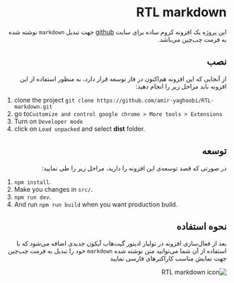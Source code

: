 <h1 id="rtl-markdown" dir="rtl">RTL markdown</h1>
<p dir="rtl">این پروژه یک افزونه کروم ساده برای سایت <a href="www.github.com">github</a> جهت تبدیل <code>markdown</code> نوشته شده به فرمت چب‌چین می‌باشد. </p>
<h2 id="-" dir="rtl">نصب</h2>
<p dir="rtl">از آنجایی که این افزونه هم‌اکنون در فاز توسعه قرار دارد، به منظور استفاده از این افزونه باید مراحل زیر را انجام دهید:</p>
<ol>
<li>clone the project <code>git clone https://github.com/amir-yaghoobi/RTL-markdown.git</code></li>
<li>go to<code>Customize and control google chrome &gt; More tools &gt; Extensions</code></li>
<li>Turn on <code>Developer mode</code></li>
  <li>click on <code>Load unpacked</code> and select <strong>dist</strong> folder.</li>
</ol>

<h2 id="-" dir="rtl">توسعه</h2>
<p dir="rtl">در صورتی که قصد توسعه‌ی این افزونه را دارید، مراحل زیر را طی نمایید:</p>
<ol>
<li><code>npm install</code>.</li>
<li>Make you changes in <code>src/</code>.</li>
<li><code>npm run dev</code>.</li>
<li>And run <code>npm run build</code> when you want production build.</li>
</ol>


<h2 id="-" dir="rtl">نحوه استفاده</h2>
<p dir="rtl">بعد از فعال‌سازی افزونه در تولبار ادیتور گیت‌هاب آیکون جدیدی اضافه می‌شود که با استفاده از آن شما می‌توانید متن نوشته شده <code>markdown</code> خود را تبدیل به فرمت چب‌چین جهت نمایش مناسب کاراکتر‌های فارسی نمایید</p>
<p dir="rtl"><img src="http://uupload.ir/files/sinx_untitled.png" alt="RTL markdown icon" title="RTL markdown icon"></p>
